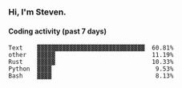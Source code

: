 ### Hi, I'm Steven.

#### Coding activity (past 7 days)
```
Text    ▓▓▓▓▓▓▓▓▓▓▓▓▓▓▓▓▓▓▓▓▓▓▓▓▓▓▓▓▓▓  60.81%
other   ▓▓▓▓▓                           11.19%
Rust    ▓▓▓▓▓                           10.33%
Python  ▓▓▓▓                             9.53%
Bash    ▓▓▓▓                             8.13%
```

